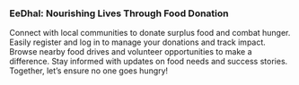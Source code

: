 ### EeDhal: Nourishing Lives Through Food Donation
Connect with local communities to donate surplus food and combat hunger.
Easily register and log in to manage your donations and track impact.
Browse nearby food drives and volunteer opportunities to make a difference.
Stay informed with updates on food needs and success stories.
Together, let’s ensure no one goes hungry!


